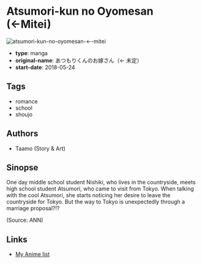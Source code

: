 # Atsumori-kun no Oyomesan (←Mitei)

![atsumori-kun-no-oyomesan-←-mitei](https://cdn.myanimelist.net/images/manga/3/219873.jpg)

-   **type**: manga
-   **original-name**: あつもりくんのお嫁さん（← 未定）
-   **start-date**: 2018-05-24

## Tags

-   romance
-   school
-   shoujo

## Authors

-   Taamo (Story & Art)

## Sinopse

One day middle school student Nishiki, who lives in the countryside, meets high school student Atsumori, who came to visit from Tokyo. When talking with the cool Atsumori, she starts noticing her desire to leave the countryside for Tokyo. But the way to Tokyo is unexpectedly through a marriage proposal?!?

(Source: ANN)

## Links

-   [My Anime list](https://myanimelist.net/manga/114547/Atsumori-kun_no_Oyomesan_%E2%86%90Mitei)

